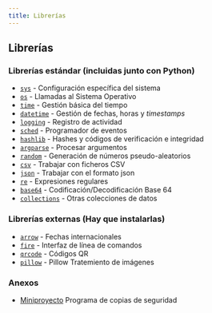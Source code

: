 ```yaml
---
title: Librerías
---
```

## Librerías

### Librerías estándar (incluidas junto con Python)

- [`sys`](standard/01-sys/sys.md) - Configuración específica del sistema
- [`os`](standard/02-os/os.md) - Llamadas al Sistema Operativo
- [`time`](standard/03-time/time.md) - Gestión básica del tiempo
- [`datetime`](standard/04-datetime/datetime.md) - Gestión de fechas, horas y *timestamps*
- [`logging`](standard/05-logging/logging.md) - Registro de actividad
- [`sched`](standard/06-sched/sched.md) - Programador de eventos
- [`hashlib`](standard/07-hashlib/hashlib.md) - Hashes y códigos de verificación e integridad
- [`argparse`](standard/08-argparse/argparse.md) - Procesar argumentos
- [`random`](standard/09-random/random.md) - Generación de números pseudo-aleatorios
- [`csv`](standard/10-csv/csv.md) - Trabajar con ficheros CSV
- [`json`](standard/11-json/json.md) - Trabajar con el formato json
- [`re`](standard/12-re/re.md) - Expresiones regulares
- [`base64`](standard/13-base64/base64.md) - Codificación/Decodificación Base 64
- [`collections`](standard/14-collections/collections.md) - Otras colecciones de datos

### Librerías externas (Hay que instalarlas)

- [`arrow`](external/arrow/arrow.md) - Fechas internacionales
- [`fire`](external/fire/fire.md) - Interfaz de línea de comandos
- [`qrcode`](external/qrcode/qrcode.md) - Códigos QR
- [`pillow`](external/pillow/pillow.md) - Pillow Tratemiento de imágenes

### Anexos

- [Miniproyecto](A1-miniproject.md) Programa de copias de seguridad
